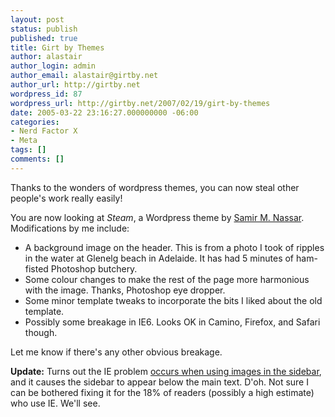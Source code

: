 ```yaml
---
layout: post
status: publish
published: true
title: Girt by Themes
author: alastair
author_login: admin
author_email: alastair@girtby.net
author_url: http://girtby.net
wordpress_id: 87
wordpress_url: http://girtby.net/2007/02/19/girt-by-themes
date: 2005-03-22 23:16:27.000000000 -06:00
categories:
- Nerd Factor X
- Meta
tags: []
comments: []
---
```

Thanks to the wonders of wordpress themes, you can now steal other people's work really easily!

You are now looking at *Steam*, a Wordpress theme by [Samir M. Nassar](http://steamedpenguin.com/). Modifications by me include:

* A background image on the header. This is from a photo I took of ripples in the water at Glenelg beach in Adelaide. It has had 5 minutes of ham-fisted Photoshop butchery.
* Some colour changes to make the rest of the page more harmonious with the image. Thanks, Photoshop eye dropper.
* Some minor template tweaks to incorporate the bits I liked about the old template.
* Possibly some breakage in IE6. Looks OK in Camino, Firefox, and Safari though.

Let me know if there's any other obvious breakage.

**Update:** Turns out the IE problem [occurs when using images in the sidebar](http://wordpress.org/support/topic.php?id=28111), and it causes the sidebar to appear below the main text. D'oh. Not sure I can be bothered fixing it for the 18% of readers (possibly a high estimate) who use IE. We'll see.
